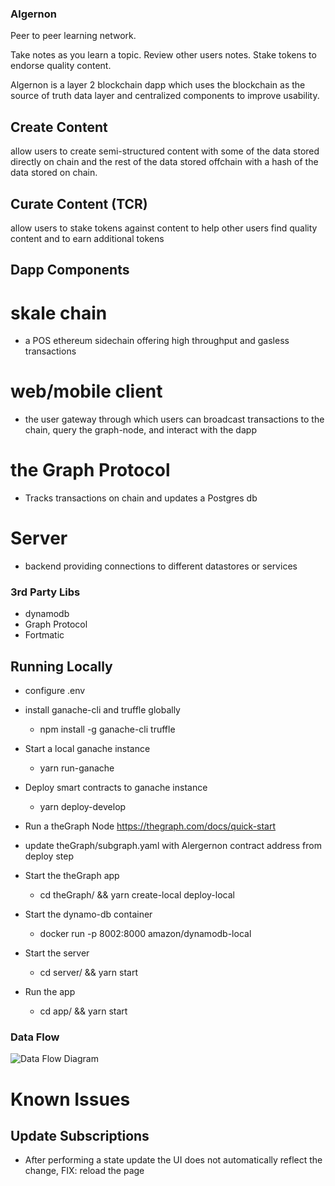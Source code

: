 ### Algernon

Peer to peer learning network.

Take notes as you learn a topic. Review other users notes. Stake tokens to endorse quality content.

Algernon is a layer 2 blockchain dapp which uses the blockchain as the source of truth data layer and centralized components to improve usability.


## Create Content
allow users to create semi-structured content with some of the data stored directly on chain and the rest of the data stored offchain with a hash of the data stored on chain.

## Curate Content (TCR)
allow users to stake tokens against content to help other users find quality content and to earn additional tokens

## Dapp Components

# skale chain
  - a POS ethereum sidechain offering high throughput and gasless transactions
  
# web/mobile client
  - the user gateway through which users can broadcast transactions to the chain, query the graph-node, and interact with the dapp

# the Graph Protocol
  - Tracks transactions on chain and updates a Postgres db

# Server
 - backend providing connections to different datastores or services

### 3rd Party Libs
  - dynamodb
  - Graph Protocol
  - Fortmatic

## Running Locally

- configure .env


- install ganache-cli and truffle globally
  - npm install -g ganache-cli truffle


- Start a local ganache instance
  - yarn run-ganache


- Deploy smart contracts to ganache instance
  - yarn deploy-develop


- Run a theGraph Node
  https://thegraph.com/docs/quick-start


- update theGraph/subgraph.yaml with Alergernon contract address from deploy step
- Start the theGraph app
  - cd theGraph/ && yarn create-local deploy-local


- Start the dynamo-db container
  - docker run -p 8002:8000 amazon/dynamodb-local


- Start the server
  - cd server/ && yarn start


- Run the app
  - cd app/ && yarn start

### Data Flow
![Data Flow Diagram](https://github.com/Ministry-of-Decentralization/algernon_dapp/images/algernon_data_flow.png)

# Known Issues

## Update Subscriptions
  - After performing a state update the UI does not automatically reflect the change, FIX: reload the page

